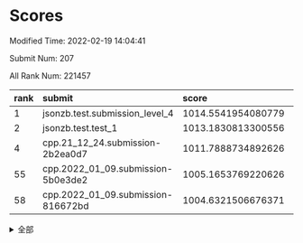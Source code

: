 # Scores

Modified Time: 2022-02-19 14:04:41

Submit Num: 207

All Rank Num: 221457

| rank |               submit               |       score        |       sigma        | pk_num |
| :--- | :--------------------------------- | :----------------- | :----------------- | :----- |
| 1    | jsonzb.test.submission_level_4     | 1014.5541954080779 | 0.8576406428153246 | 4279   |
| 2    | jsonzb.test.test_1                 | 1013.1830813300556 | 0.8371393350858988 | 4277   |
| 4    | cpp.21_12_24.submission-2b2ea0d7   | 1011.7888734892626 | 0.786047661871613  | 4281   |
| 55   | cpp.2022_01_09.submission-5b0e3de2 | 1005.1653769220626 | 0.7130263824042814 | 4281   |
| 58   | cpp.2022_01_09.submission-816672bd | 1004.6321506676371 | 0.7147317192194153 | 4285   |


<details>
<summary>全部</summary>

| rank |                 submit                 |       score        |       sigma        | pk_num |
| :--- | :------------------------------------- | :----------------- | :----------------- | :----- |
| 1    | jsonzb.test.submission_level_4         | 1014.5541954080779 | 0.8576406428153246 | 4279   |
| 2    | jsonzb.test.test_1                     | 1013.1830813300556 | 0.8371393350858988 | 4277   |
| 3    | gobigger.level_3.submission_level_3_2  | 1011.851526060234  | 0.802931992606204  | 4280   |
| 4    | cpp.21_12_24.submission-2b2ea0d7       | 1011.7888734892626 | 0.786047661871613  | 4281   |
| 5    | gobigger.level_3.submission_level_3_48 | 1011.6577764149002 | 0.7744773504750322 | 4276   |
| 6    | gobigger.level_3.submission_level_3_32 | 1011.6349845949055 | 0.7667132194166648 | 4282   |
| 7    | gobigger.level_3.submission_level_3_4  | 1011.631204827335  | 0.7815590359268297 | 4279   |
| 8    | gobigger.level_3.submission_level_3_35 | 1011.0675339764713 | 0.7673526123799089 | 4279   |
| 9    | gobigger.level_3.submission_level_3_7  | 1010.9620779380963 | 0.7737026519355666 | 4281   |
| 10   | gobigger.level_3.submission_level_3_36 | 1010.9045868539571 | 0.7399062204732437 | 4281   |
| 11   | gobigger.level_3.submission_level_3_0  | 1010.8273200540375 | 0.760870479785658  | 4282   |
| 12   | gobigger.level_3.submission_level_3_34 | 1010.822755766161  | 0.7555555140414482 | 4282   |
| 13   | gobigger.level_3.submission_level_3_25 | 1010.7633090553935 | 0.7719459227403254 | 4273   |
| 14   | gobigger.level_3.submission_level_3_19 | 1010.637146428083  | 0.7589428719614196 | 4284   |
| 15   | gobigger.level_3.submission_level_3_27 | 1010.5667222074825 | 0.7775946508813739 | 4281   |
| 16   | gobigger.level_3.submission_level_3_1  | 1010.4887647912408 | 0.7638069768387149 | 4281   |
| 17   | gobigger.level_3.submission_level_3_33 | 1010.4804483599462 | 0.7695614878471357 | 4276   |
| 18   | gobigger.level_3.submission_level_3_45 | 1010.478041163325  | 0.7705589436061118 | 4272   |
| 19   | gobigger.level_3.submission_level_3_22 | 1010.3868844164335 | 0.7491969260889968 | 4285   |
| 20   | gobigger.level_3.submission_level_3_5  | 1010.2916613673046 | 0.761649803243132  | 4280   |
| 21   | gobigger.level_3.submission_level_3_47 | 1010.2886938071739 | 0.7692057093755066 | 4278   |
| 22   | gobigger.level_3.submission_level_3_14 | 1010.2770007080449 | 0.7627621593418791 | 4283   |
| 23   | gobigger.level_3.submission_level_3_12 | 1010.2155090982891 | 0.7491380871102173 | 4281   |
| 24   | gobigger.level_3.submission_level_3_15 | 1010.2073990597544 | 0.7612794395360927 | 4282   |
| 25   | gobigger.level_3.submission_level_3_38 | 1010.1977549848059 | 0.7498124996636085 | 4278   |
| 26   | gobigger.level_3.submission_level_3_17 | 1010.1814927082559 | 0.7500402892571297 | 4278   |
| 27   | gobigger.level_3.submission_level_3_29 | 1010.0852377910194 | 0.7424510321226625 | 4280   |
| 28   | gobigger.level_3.submission_level_3_10 | 1010.0799048447958 | 0.7578129458891079 | 4278   |
| 29   | gobigger.level_3.submission_level_3_46 | 1010.0460803878818 | 0.7755099318434464 | 4276   |
| 30   | gobigger.level_3.submission_level_3_28 | 1010.0202487721506 | 0.7618486476592202 | 4282   |
| 31   | gobigger.level_3.submission_level_3_40 | 1009.982637959447  | 0.7447869465609571 | 4274   |
| 32   | gobigger.level_3.submission_level_3_9  | 1009.9492137832066 | 0.7647508366028383 | 4276   |
| 33   | gobigger.level_3.submission_level_3_43 | 1009.9183514276672 | 0.7648641364451463 | 4279   |
| 34   | gobigger.level_3.submission_level_3_44 | 1009.9029092763392 | 0.7622263876109526 | 4278   |
| 35   | gobigger.level_3.submission_level_3_39 | 1009.7761828055345 | 0.7532077763539433 | 4283   |
| 36   | gobigger.level_3.submission_level_3_37 | 1009.7589214214796 | 0.7602155551740697 | 4278   |
| 37   | gobigger.level_3.submission_level_3_8  | 1009.714650806928  | 0.7768451889793957 | 4279   |
| 38   | gobigger.level_3.submission_level_3_49 | 1009.7017472115454 | 0.7519158920154808 | 4278   |
| 39   | gobigger.level_3.submission_level_3_21 | 1009.6507193641845 | 0.7769769309217924 | 4279   |
| 40   | gobigger.level_3.submission_level_3_42 | 1009.6082409066446 | 0.7428715872577379 | 4280   |
| 41   | gobigger.level_3.submission_level_3_23 | 1009.5297419665337 | 0.7334960740696811 | 4279   |
| 42   | gobigger.level_3.submission_level_3_11 | 1009.5246671465787 | 0.7434026617874925 | 4276   |
| 43   | gobigger.level_3.submission_level_3_13 | 1009.5129955037393 | 0.7472287577184705 | 4277   |
| 44   | gobigger.level_3.submission_level_3_18 | 1009.466076186591  | 0.7558412555267414 | 4278   |
| 45   | gobigger.level_3.submission_level_3_16 | 1009.4384957954816 | 0.7581088350488054 | 4275   |
| 46   | gobigger.level_3.submission_level_3_26 | 1009.4371089999025 | 0.7600669793963825 | 4280   |
| 47   | gobigger.level_3.submission_level_3_31 | 1009.1597286628651 | 0.7677371802462722 | 4279   |
| 48   | gobigger.level_3.submission_level_3_24 | 1009.1238902695131 | 0.7677496662357562 | 4279   |
| 49   | gobigger.level_3.submission_level_3_30 | 1009.056315797295  | 0.7553667184215417 | 4281   |
| 50   | gobigger.level_3.submission_level_3_41 | 1009.0300963675915 | 0.7828683408681294 | 4277   |
| 51   | gobigger.level_3.submission_level_3_20 | 1008.9756694651672 | 0.7345533548345121 | 4276   |
| 52   | gobigger.level_3.submission_level_3_6  | 1008.5545482969491 | 0.7437149650362866 | 4282   |
| 53   | gobigger.level_3.submission_level_3_3  | 1008.2851939448708 | 0.7519814346630106 | 4277   |
| 54   | gobigger.level_1.submission_level_1_7  | 1005.2292791512319 | 0.7250123857208056 | 4280   |
| 55   | cpp.2022_01_09.submission-5b0e3de2     | 1005.1653769220626 | 0.7130263824042814 | 4281   |
| 56   | gobigger.level_1.submission_level_1_36 | 1004.817918632192  | 0.7323221915697522 | 4275   |
| 57   | gobigger.level_1.submission_level_1_0  | 1004.6401247108817 | 0.7233144276239521 | 4277   |
| 58   | cpp.2022_01_09.submission-816672bd     | 1004.6321506676371 | 0.7147317192194153 | 4285   |
| 59   | gobigger.level_1.submission_level_1_23 | 1004.4532375598646 | 0.7187757349918416 | 4279   |
| 60   | gobigger.level_1.submission_level_1_38 | 1004.4448057102358 | 0.71139331019618   | 4274   |
| 61   | gobigger.level_1.submission_level_1_34 | 1004.3316247790215 | 0.7170051301154229 | 4282   |
| 62   | gobigger.level_1.submission_level_1_15 | 1004.226680999043  | 0.7105996172594898 | 4280   |
| 63   | gobigger.level_1.submission_level_1_37 | 1004.1876684769659 | 0.7152464944596573 | 4274   |
| 64   | gobigger.level_1.submission_level_1_21 | 1004.1787100705653 | 0.7196147222736055 | 4280   |
| 65   | gobigger.level_1.submission_level_1_24 | 1004.1227498849199 | 0.7210648609032823 | 4277   |
| 66   | gobigger.level_1.submission_level_1_43 | 1003.9080544467453 | 0.7129882855233758 | 4272   |
| 67   | gobigger.level_1.submission_level_1_17 | 1003.7749143775615 | 0.7092646477444488 | 4281   |
| 68   | gobigger.level_1.submission_level_1_44 | 1003.7728183328962 | 0.7231531827627985 | 4283   |
| 69   | gobigger.level_1.submission_level_1_33 | 1003.7470074325145 | 0.7119060383992364 | 4280   |
| 70   | gobigger.level_1.submission_level_1_30 | 1003.7201352739498 | 0.7092303340100444 | 4282   |
| 71   | gobigger.level_1.submission_level_1_45 | 1003.5962085072684 | 0.7159980546807969 | 4278   |
| 72   | gobigger.level_1.submission_level_1_29 | 1003.5695358001007 | 0.7203996948291247 | 4281   |
| 73   | gobigger.level_1.submission_level_1_28 | 1003.5693532477814 | 0.7145451826676333 | 4285   |
| 74   | gobigger.level_1.submission_level_1_18 | 1003.4871297478978 | 0.6986928363830122 | 4282   |
| 75   | gobigger.level_1.submission_level_1_8  | 1003.4688420329259 | 0.7037953558975251 | 4281   |
| 76   | gobigger.level_1.submission_level_1_40 | 1003.4540297418599 | 0.7283132572320516 | 4282   |
| 77   | gobigger.level_1.submission_level_1_22 | 1003.4249147415742 | 0.7285177850800515 | 4280   |
| 78   | gobigger.level_1.submission_level_1_13 | 1003.4185270504709 | 0.715343163082841  | 4281   |
| 79   | gobigger.level_1.submission_level_1_25 | 1003.3813183551441 | 0.7175752459472917 | 4279   |
| 80   | gobigger.level_1.submission_level_1_3  | 1003.3555479220317 | 0.7192452068994469 | 4282   |
| 81   | gobigger.level_1.submission_level_1_46 | 1003.3478091112501 | 0.7123543559051456 | 4278   |
| 82   | gobigger.level_1.submission_level_1_35 | 1003.2303099022258 | 0.7068516034874147 | 4277   |
| 83   | gobigger.level_1.submission_level_1_9  | 1003.1711225163336 | 0.7304315397565027 | 4277   |
| 84   | gobigger.level_1.submission_level_1_48 | 1003.0528823306727 | 0.718974160068173  | 4278   |
| 85   | gobigger.level_1.submission_level_1_31 | 1002.9874449247226 | 0.7208136558446849 | 4281   |
| 86   | gobigger.level_1.submission_level_1_42 | 1002.9352135537996 | 0.7167042966584707 | 4283   |
| 87   | gobigger.level_1.submission_level_1_6  | 1002.9316908914086 | 0.7197244995669713 | 4280   |
| 88   | gobigger.level_1.submission_level_1_49 | 1002.9212885195349 | 0.710477462690751  | 4278   |
| 89   | gobigger.level_1.submission_level_1_5  | 1002.8420715821592 | 0.7254162590567825 | 4280   |
| 90   | gobigger.level_1.submission_level_1_26 | 1002.7389681843695 | 0.7099190787382026 | 4280   |
| 91   | gobigger.level_1.submission_level_1_20 | 1002.7367447276866 | 0.7094527938190437 | 4281   |
| 92   | gobigger.level_1.submission_level_1_11 | 1002.7103904015181 | 0.7220291017217476 | 4284   |
| 93   | gobigger.level_1.submission_level_1_47 | 1002.6901445020239 | 0.7071577662298468 | 4283   |
| 94   | gobigger.level_1.submission_level_1_39 | 1002.6783620683424 | 0.7122854199637533 | 4277   |
| 95   | gobigger.level_1.submission_level_1_12 | 1002.6625520353996 | 0.720425030532874  | 4282   |
| 96   | gobigger.level_1.submission_level_1_1  | 1002.5984607861672 | 0.7133038179287723 | 4274   |
| 97   | gobigger.level_1.submission_level_1_32 | 1002.506072735044  | 0.7102414498189761 | 4280   |
| 98   | gobigger.level_1.submission_level_1_10 | 1002.4515543999973 | 0.7090349377536426 | 4278   |
| 99   | gobigger.level_1.submission_level_1_41 | 1002.4160169659375 | 0.7126207553959734 | 4274   |
| 100  | gobigger.level_1.submission_level_1_14 | 1002.35583831679   | 0.7192166424022073 | 4278   |
| 101  | gobigger.level_1.submission_level_1_2  | 1002.3066464694509 | 0.7129376427287994 | 4278   |
| 102  | gobigger.level_1.submission_level_1_16 | 1002.1143210619736 | 0.7131185471726157 | 4277   |
| 103  | gobigger.level_1.submission_level_1_19 | 1002.0914084736187 | 0.7168216734318775 | 4277   |
| 104  | gobigger.level_1.submission_level_1_27 | 1001.71061431155   | 0.7190165999148738 | 4277   |
| 105  | gobigger.level_1.submission_level_1_4  | 1001.2407183358052 | 0.7069215394844359 | 4272   |
| 106  | gobigger.random.submission_random_17   | 998.3312180626457  | 0.7021349440491466 | 4279   |
| 107  | gobigger.random.submission_random_28   | 997.0859019704264  | 0.7230223172507477 | 4282   |
| 108  | gobigger.random.submission_random_37   | 997.0717424559244  | 0.7134291338102157 | 4276   |
| 109  | gobigger.random.submission_random_44   | 996.8765339548206  | 0.7164191871893048 | 4283   |
| 110  | gobigger.random.submission_random_48   | 996.8221603729511  | 0.703611949986295  | 4281   |
| 111  | gobigger.random.submission_random_14   | 996.8169853927524  | 0.6946332192293534 | 4278   |
| 112  | gobigger.random.submission_random_41   | 996.785002963086   | 0.7145829900009062 | 4275   |
| 113  | gobigger.random.submission_random_21   | 996.6873146145031  | 0.69438687755582   | 4279   |
| 114  | gobigger.random.submission_random_7    | 996.6409132109707  | 0.7022611052094383 | 4278   |
| 115  | gobigger.random.submission_random_47   | 996.5825835257072  | 0.7055798912737234 | 4279   |
| 116  | gobigger.random.submission_random_49   | 996.4709859667321  | 0.7139860375045901 | 4282   |
| 117  | gobigger.random.submission_random_33   | 996.412918834536   | 0.7262846389589749 | 4282   |
| 118  | gobigger.random.submission_random_6    | 996.4118679032823  | 0.7198838422711001 | 4278   |
| 119  | gobigger.random.submission_random_42   | 996.4086716778143  | 0.709979330597835  | 4281   |
| 120  | gobigger.random.submission_random_2    | 996.3273905525865  | 0.7198781195171053 | 4280   |
| 121  | gobigger.random.submission_random_16   | 996.3229141774705  | 0.7086529944304506 | 4279   |
| 122  | gobigger.random.submission_random_38   | 996.1859548312589  | 0.7050071054142966 | 4279   |
| 123  | gobigger.random.submission_random_36   | 996.1011081872068  | 0.7208212438931084 | 4274   |
| 124  | gobigger.random.submission_random_45   | 996.098169394223   | 0.7074632051189542 | 4277   |
| 125  | gobigger.random.submission_random_40   | 996.083729524336   | 0.6977675972325722 | 4277   |
| 126  | gobigger.random.submission_random_4    | 996.0270833988448  | 0.7159261967327629 | 4279   |
| 127  | gobigger.random.submission_random_3    | 996.0107650529163  | 0.7247077240661421 | 4279   |
| 128  | gobigger.random.submission_random_13   | 996.0090151596555  | 0.7210032478975212 | 4284   |
| 129  | gobigger.random.submission_random_46   | 995.9706609096456  | 0.7119562683352791 | 4279   |
| 130  | gobigger.random.submission_random_10   | 995.9270451081585  | 0.7176982465200371 | 4277   |
| 131  | gobigger.random.submission_random_34   | 995.9174233717863  | 0.7220148329059417 | 4279   |
| 132  | gobigger.random.submission_random_25   | 995.8612877899968  | 0.7182911476030845 | 4280   |
| 133  | gobigger.random.submission_random_5    | 995.8337709836456  | 0.7141118264792076 | 4279   |
| 134  | gobigger.random.submission_random_12   | 995.8038265213072  | 0.710137366046079  | 4279   |
| 135  | gobigger.random.submission_random_30   | 995.76442726513    | 0.7263644699146983 | 4279   |
| 136  | gobigger.random.submission_random_35   | 995.7023824173525  | 0.7008073875759447 | 4286   |
| 137  | gobigger.random.submission_random_18   | 995.699146812805   | 0.7125882746595077 | 4278   |
| 138  | gobigger.random.submission_random_22   | 995.6417562651089  | 0.7026387830852541 | 4278   |
| 139  | gobigger.random.submission_random_1    | 995.4692974740998  | 0.718065970732579  | 4280   |
| 140  | gobigger.random.submission_random_9    | 995.450545454973   | 0.7290931093387826 | 4281   |
| 141  | gobigger.random.submission_random_20   | 995.4341055574248  | 0.7424790432027085 | 4284   |
| 142  | gobigger.random.submission_random_23   | 995.432655890001   | 0.7046585143134435 | 4273   |
| 143  | gobigger.random.submission_random_19   | 995.377589594878   | 0.7150824934329669 | 4280   |
| 144  | gobigger.random.submission_random_11   | 995.3559322799333  | 0.7360168834252124 | 4275   |
| 145  | gobigger.random.submission_random_24   | 995.276829931335   | 0.7195005467887666 | 4280   |
| 146  | gobigger.random.submission_random_31   | 995.1506718646766  | 0.7209609645335459 | 4281   |
| 147  | gobigger.random.submission_random_27   | 995.1040912447704  | 0.7170637438742556 | 4284   |
| 148  | gobigger.random.submission_random_39   | 994.9744158780555  | 0.7232075301403198 | 4280   |
| 149  | gobigger.random.submission_random_26   | 994.9237431482021  | 0.7168150698031298 | 4277   |
| 150  | gobigger.random.submission_random_15   | 994.8445460263565  | 0.7105127522970186 | 4281   |
| 151  | gobigger.random.submission_random_32   | 994.6755972449453  | 0.7149162299134163 | 4279   |
| 152  | gobigger.random.submission_random_29   | 994.4424186906364  | 0.7178352766613901 | 4281   |
| 153  | gobigger.random.submission_random_8    | 994.3686536129275  | 0.7311270407414082 | 4281   |
| 154  | gobigger.random.submission_random_43   | 994.3525386330446  | 0.7055098941570364 | 4279   |
| 155  | gobigger.random.submission_random_0    | 994.3072709415732  | 0.714027225795741  | 4276   |
| 156  | gobigger.level_2.submission_level_2_17 | 994.2138279698659  | 0.730846346296334  | 4279   |
| 157  | gobigger.level_2.submission_level_2_24 | 994.0185828767491  | 0.7420260217594615 | 4278   |
| 158  | gobigger.level_2.submission_level_2_27 | 993.904657420547   | 0.718207045738698  | 4284   |
| 159  | gobigger.level_2.submission_level_2_11 | 993.8727144172722  | 0.7247352519898128 | 4282   |
| 160  | gobigger.level_2.submission_level_2_39 | 993.6847087540615  | 0.7351115816001752 | 4281   |
| 161  | gobigger.level_2.submission_level_2_30 | 993.6162954106998  | 0.7292311127933344 | 4274   |
| 162  | gobigger.level_2.submission_level_2_37 | 993.487033469788   | 0.7337157685272143 | 4278   |
| 163  | gobigger.level_2.submission_level_2_38 | 993.4733184346551  | 0.7294168428644601 | 4280   |
| 164  | gobigger.level_2.submission_level_2_10 | 993.2902652528009  | 0.7453546141945461 | 4281   |
| 165  | gobigger.level_2.submission_level_2_6  | 992.8746162251769  | 0.7310699317691777 | 4278   |
| 166  | gobigger.level_2.submission_level_2_29 | 992.7240862708223  | 0.7377967205817918 | 4285   |
| 167  | gobigger.level_2.submission_level_2_41 | 992.7183691172694  | 0.7450888936142203 | 4280   |
| 168  | gobigger.level_2.submission_level_2_34 | 992.712953960573   | 0.7487884632725735 | 4284   |
| 169  | gobigger.level_2.submission_level_2_0  | 992.6582440715143  | 0.7300939235075911 | 4281   |
| 170  | gobigger.level_2.submission_level_2_13 | 992.4632474605994  | 0.7334871940778167 | 4280   |
| 171  | gobigger.level_2.submission_level_2_49 | 992.4554088379898  | 0.7468467556311039 | 4278   |
| 172  | gobigger.level_2.submission_level_2_31 | 992.3061101743667  | 0.7282995296439848 | 4279   |
| 173  | gobigger.level_2.submission_level_2_33 | 992.2296697478536  | 0.7489864328181262 | 4278   |
| 174  | gobigger.level_2.submission_level_2_20 | 992.1997443596897  | 0.7566570614804236 | 4282   |
| 175  | gobigger.level_2.submission_level_2_23 | 992.1175079281754  | 0.7319864933006217 | 4283   |
| 176  | gobigger.level_2.submission_level_2_2  | 992.0973317230536  | 0.7359966873963449 | 4279   |
| 177  | gobigger.level_2.submission_level_2_32 | 992.0412727479048  | 0.7471140876732796 | 4278   |
| 178  | gobigger.level_2.submission_level_2_26 | 992.0118817373693  | 0.7431439901421167 | 4281   |
| 179  | gobigger.level_2.submission_level_2_9  | 991.9963510204898  | 0.7602900366513213 | 4280   |
| 180  | gobigger.level_2.submission_level_2_15 | 991.9366196389249  | 0.7650138979568362 | 4281   |
| 181  | gobigger.level_2.submission_level_2_4  | 991.8758300718878  | 0.742411571193644  | 4281   |
| 182  | gobigger.level_2.submission_level_2_46 | 991.8732682465557  | 0.7487077406880172 | 4280   |
| 183  | gobigger.level_2.submission_level_2_42 | 991.871930734505   | 0.7378187351943881 | 4278   |
| 184  | gobigger.level_2.submission_level_2_28 | 991.8134977726108  | 0.7454124227663195 | 4283   |
| 185  | gobigger.level_2.submission_level_2_8  | 991.65429855536    | 0.7630332253843863 | 4275   |
| 186  | gobigger.level_2.submission_level_2_40 | 991.6353422334818  | 0.7331301770246609 | 4282   |
| 187  | gobigger.level_2.submission_level_2_1  | 991.6158150869074  | 0.7450345499156649 | 4280   |
| 188  | gobigger.level_2.submission_level_2_16 | 991.5617369733808  | 0.7460078204575896 | 4280   |
| 189  | gobigger.level_2.submission_level_2_21 | 991.500514630206   | 0.7287034981095768 | 4283   |
| 190  | gobigger.level_2.submission_level_2_47 | 991.4428183214402  | 0.7456009861565174 | 4281   |
| 191  | gobigger.level_2.submission_level_2_44 | 991.3854566184544  | 0.7449047136799105 | 4280   |
| 192  | gobigger.level_2.submission_level_2_36 | 991.3442487301793  | 0.7540643227824402 | 4279   |
| 193  | gobigger.level_2.submission_level_2_45 | 991.335489450496   | 0.7543360539431895 | 4282   |
| 194  | gobigger.level_2.submission_level_2_19 | 991.3163051733501  | 0.7509700463288724 | 4277   |
| 195  | gobigger.level_2.submission_level_2_7  | 991.1895178052972  | 0.7555689863182135 | 4274   |
| 196  | gobigger.level_2.submission_level_2_22 | 991.119093517727   | 0.7755233329827905 | 4283   |
| 197  | gobigger.level_2.submission_level_2_3  | 991.1067741256787  | 0.7566309037707765 | 4283   |
| 198  | gobigger.level_2.submission_level_2_48 | 990.8548135403241  | 0.752136911548833  | 4273   |
| 199  | gobigger.level_2.submission_level_2_12 | 990.8506394552982  | 0.7697269592184371 | 4284   |
| 200  | gobigger.level_2.submission_level_2_43 | 990.4708708169695  | 0.7701527641570748 | 4279   |
| 201  | gobigger.level_2.submission_level_2_14 | 990.3231237532788  | 0.7397844800376067 | 4282   |
| 202  | gobigger.level_2.submission_level_2_35 | 990.2982385764101  | 0.7916395673395126 | 4281   |
| 203  | gobigger.level_2.submission_level_2_25 | 990.2939913334628  | 0.7600599501163237 | 4279   |
| 204  | gobigger.level_2.submission_level_2_18 | 990.2128334865776  | 0.7629377633773887 | 4283   |
| 205  | gobigger.level_2.submission_level_2_5  | 990.1563368858849  | 0.7542414855038271 | 4279   |
| 206  | gobigger.none.submission_none_1        | 979.1007914151313  | 1.2149951811507989 | 4277   |
| 207  | gobigger.none.submission_none_0        | 977.3989920168365  | 1.3371435676528072 | 4278   |

</details>